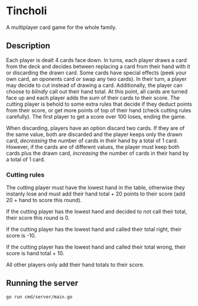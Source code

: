 # Tincholi

A multiplayer card game for the whole family.

## Description

Each player is dealt 4 cards face down. In turns, each player draws a card from the deck and decides between replacing a card from their hand with it or discarding the drawn card. Some cards have special effects (peek your own card, an oponents card or swap any two cards). In their turn, a player may decide to cut instead of drawing a card. Additionally, the player can choose to *blindly* call out their hand total. At this point, all cards are turned face up and each player adds the sum of their cards to their score. The cutting player is behold to some extra rules that decide if they deduct points from their score, or get more points of top of their hand (check cutting rules carefully). The first player to get a score over 100 loses, ending the game.

When discarding, players have an option discard two cards. If they are of the same value, both are discarded and the player keeps only the drawn card, *decreasing* the number of cards in their hand by a total of 1 card. However, if the cards are of different values, the player must keep both cards plus the drawn card, *increasing* the number of cards in their hand by a total of 1 card.

### Cutting rules

The cutting player must have the lowest hand in the table, otherwise they instanly lose and must add their hand total + 20 points to their score (add 20 + hand to score this round).

If the cutting player has the lowest hand and decided to not call their total, their score this round is 0.

If the cutting player has the lowest hand and called their total right, their score is -10.

If the cutting player has the lowest hand and called their total wrong, their score is hand total + 10.

All other players only add their hand totals to their score.

## Running the server

```
go run cmd/server/main.go
```